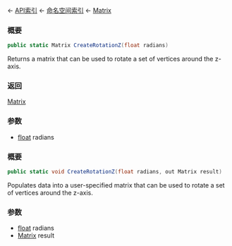 ← [API索引](Api-Index) ← [命名空间索引](Namespace-Index) ← [Matrix](VRageMath.Matrix)

### 概要

```csharp
public static Matrix CreateRotationZ(float radians)
```

Returns a matrix that can be used to rotate a set of vertices around the z-axis.

### 返回

[Matrix](VRageMath.Matrix)

### 参数

* [float](https://docs.microsoft.com/en-us/dotnet/api/System.Single?view=netframework-4.6) radians
### 概要

```csharp
public static void CreateRotationZ(float radians, out Matrix result)
```

Populates data into a user-specified matrix that can be used to rotate a set of vertices around the z-axis.

### 参数

* [float](https://docs.microsoft.com/en-us/dotnet/api/System.Single?view=netframework-4.6) radians
* [Matrix](VRageMath.Matrix) result
